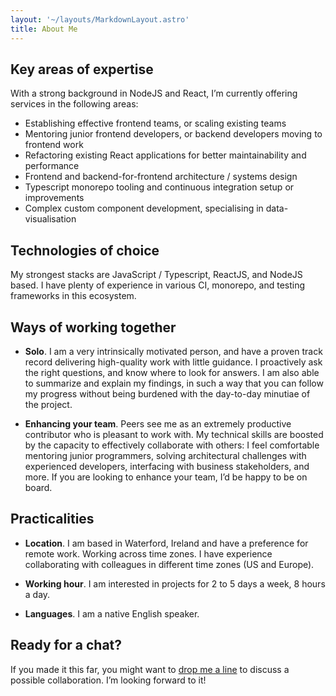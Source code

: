 ```yaml
---
layout: '~/layouts/MarkdownLayout.astro'
title: About Me
---
```


## Key areas of expertise

With a strong background in NodeJS and React, I’m currently offering services in the following areas:

- Establishing effective frontend teams, or scaling existing teams
- Mentoring junior frontend developers, or backend developers moving to frontend work
- Refactoring existing React applications for better maintainability and performance
- Frontend and backend-for-frontend architecture / systems design
- Typescript monorepo tooling and continuous integration setup or improvements
- Complex custom component development, specialising in data-visualisation

## Technologies of choice

My strongest stacks are JavaScript / Typescript, ReactJS, and NodeJS based. I have plenty of experience in various CI, monorepo, and testing frameworks in this ecosystem.

## Ways of working together

- **Solo**. I am a very intrinsically motivated person, and have a proven track record delivering high-quality work with little guidance. I proactively ask the right questions, and know where to look for answers. I am also able to summarize and explain my findings, in such a way that you can follow my progress without being burdened with the day-to-day minutiae of the project.

- **Enhancing your team**. Peers see me as an extremely productive contributor who is pleasant to work with. My technical skills are boosted by the capacity to effectively collaborate with others: I feel comfortable mentoring junior programmers, solving architectural challenges with experienced developers, interfacing with business stakeholders, and more. If you are looking to enhance your team, I’d be happy to be on board.

## Practicalities

- **Location**. I am based in Waterford, Ireland and have a preference for remote work.
  Working across time zones. I have experience collaborating with colleagues in different time zones (US and Europe).

- **Working hour**. I am interested in projects for 2 to 5 days a week, 8 hours a day.

- **Languages**. I am a native English speaker.

## Ready for a chat?

If you made it this far, you might want to [drop me a line](mailto:info@nathanpower.dev) to discuss a possible collaboration. I’m looking forward to it!
